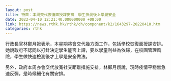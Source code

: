 ```yaml
---
layout: post
title: 特首︰本周交代恢復面授課安排　學生快測後上學屬安全
date: 2022-04-10 12:21:40.000000000 +08:00
link: https://news.rthk.hk/rthk/ch/component/k2/1643297-20220410.htm
categories: rthk
---
```


行政長官林鄭月娥表示，本星期將會交代幾方面工作，包括學校恢復面授課安排。她說政府不認同以打針決定學生能否上課，要以學童利益為依歸，在校園管理風險，學生做快速檢測後才上學是安全做法。

另外，政府本周亦會交代放寬社交距離措施安排，林鄭月娥說，現時疫情平穩無急速反彈，是時候細化有關安排。
